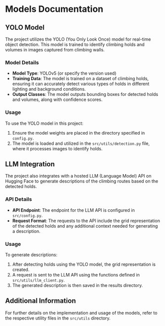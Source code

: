 # Models Documentation

## YOLO Model
The project utilizes the YOLO (You Only Look Once) model for real-time object detection. This model is trained to identify climbing holds and volumes in images captured from climbing walls. 

### Model Details
- **Model Type**: YOLOv5 (or specify the version used)
- **Training Data**: The model is trained on a dataset of climbing holds, ensuring it can accurately detect various types of holds in different lighting and background conditions.
- **Output Classes**: The model outputs bounding boxes for detected holds and volumes, along with confidence scores.

### Usage
To use the YOLO model in this project:
1. Ensure the model weights are placed in the directory specified in `config.py`.
2. The model is loaded and utilized in the `src/utils/detection.py` file, where it processes images to identify holds.

## LLM Integration
The project also integrates with a hosted LLM (Language Model) API on Hugging Face to generate descriptions of the climbing routes based on the detected holds.

### API Details
- **API Endpoint**: The endpoint for the LLM API is configured in `src/config.py`.
- **Request Format**: The requests to the API include the grid representation of the detected holds and any additional context needed for generating a description.

### Usage
To generate descriptions:
1. After detecting holds using the YOLO model, the grid representation is created.
2. A request is sent to the LLM API using the functions defined in `src/utils/llm_client.py`.
3. The generated description is then saved in the results directory.

## Additional Information
For further details on the implementation and usage of the models, refer to the respective utility files in the `src/utils` directory.